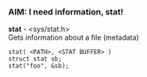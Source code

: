 ### AIM: I need information, stat!

**stat** - &lt;sys/stat.h&gt;  
Gets information about a file (metadata)  
```
stat( <PATH>, <STAT BUFFER> )  
struct stat sb;  
stat("foo", &sb);
```
